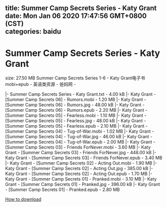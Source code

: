 
title: Summer Camp Secrets Series - Katy Grant
date: Mon Jan 06 2020 17:47:56 GMT+0800 (CST)    
categories: baidu
---

# Summer Camp Secrets Series - Katy Grant
size: 27.50 MB
 Summer Camp Secrets Series 1-6 - Katy Grant电子书mobi+epub - 英语类资源 - 爸妈网 -
 
|- Summer Camp Secrets Series - Katy Grant.txt - 4.00 kB
|- Katy Grant - [Summer Camp Secrets 06] - Rumors.mobi - 1.20 MB
|- Katy Grant - [Summer Camp Secrets 06] - Rumors.jpg - 48.00 kB
|- Katy Grant - [Summer Camp Secrets 06] - Rumors.epub - 2.20 MB
|- Katy Grant - [Summer Camp Secrets 05] - Fearless.mobi - 1.10 MB
|- Katy Grant - [Summer Camp Secrets 05] - Fearless.jpg - 48.00 kB
|- Katy Grant - [Summer Camp Secrets 05] - Fearless.epub - 2.10 MB
|- Katy Grant - [Summer Camp Secrets 04] - Tug-of-War.mobi - 1.02 MB
|- Katy Grant - [Summer Camp Secrets 04] - Tug-of-War.jpg - 46.00 kB
|- Katy Grant - [Summer Camp Secrets 04] - Tug-of-War.epub - 2.00 MB
|- Katy Grant - [Summer Camp Secrets 03] - Friends ForNever.mobi - 3.60 MB
|- Katy Grant - [Summer Camp Secrets 03] - Friends ForNever.jpg - 448.00 kB
|- Katy Grant - [Summer Camp Secrets 03] - Friends ForNever.epub - 3.40 MB
|- Katy Grant - [Summer Camp Secrets 02] - Acting Out.mobi - 1.90 MB
|- Katy Grant - [Summer Camp Secrets 02] - Acting Out.jpg - 385.00 kB
|- Katy Grant - [Summer Camp Secrets 02] - Acting Out.epub - 1.70 MB
|- Katy Grant - [Summer Camp Secrets 01] - Pranked.mobi - 3.10 MB
|- Katy Grant - [Summer Camp Secrets 01] - Pranked.jpg - 396.00 kB
|- Katy Grant - [Summer Camp Secrets 01] - Pranked.epub - 2.80 MB

[How to download](https://bpcam.bemobtrk.com/go/2ceec3aa-1ca2-46d6-b9ff-aaa5c184517c?jno=1304)